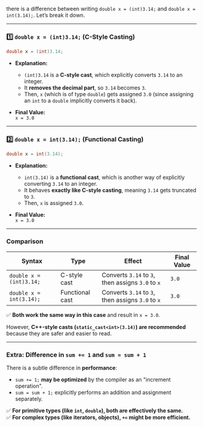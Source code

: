 there is a difference between writing `double x = (int)3.14;` and `double x = int(3.14);`. Let’s break it down.  

---

### **1️⃣ `double x = (int)3.14;` (C-Style Casting)**
```cpp
double x = (int)3.14;
```
- **Explanation:**  
  - `(int)3.14` is a **C-style cast**, which explicitly converts `3.14` to an integer.
  - It **removes the decimal part**, so `3.14` becomes `3`.  
  - Then, `x` (which is of type `double`) gets assigned `3.0` (since assigning an `int` to a `double` implicitly converts it back).

- **Final Value:**  
  `x = 3.0`

---

### **2️⃣ `double x = int(3.14);` (Functional Casting)**
```cpp
double x = int(3.14);
```
- **Explanation:**  
  - `int(3.14)` is a **functional cast**, which is another way of explicitly converting `3.14` to an integer.
  - It behaves **exactly like C-style casting**, meaning `3.14` gets truncated to `3`.
  - Then, `x` is assigned `3.0`.

- **Final Value:**  
  `x = 3.0`

---

### **Comparison**
| Syntax | Type | Effect | Final Value |
|---------|--------|--------|-------------|
| `double x = (int)3.14;` | C-style cast | Converts `3.14` to `3`, then assigns `3.0` to `x` | `3.0` |
| `double x = int(3.14);` | Functional cast | Converts `3.14` to `3`, then assigns `3.0` to `x` | `3.0` |

✅ **Both work the same way in this case** and result in `x = 3.0`.  

However, **C++-style casts (`static_cast<int>(3.14)`) are recommended** because they are safer and easier to read.

---

### **Extra: Difference in `sum += 1` and `sum = sum + 1`**
There is a subtle difference in **performance**:
- `sum += 1;` **may be optimized** by the compiler as an "increment operation".
- `sum = sum + 1;` explicitly performs an addition and assignment separately.

✅ **For primitive types (like `int`, `double`), both are effectively the same.**  
✅ **For complex types (like iterators, objects), `+=` might be more efficient.**  